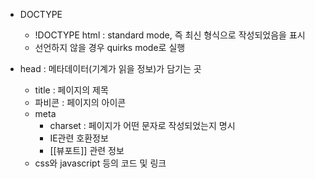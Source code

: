 - DOCTYPE
	- !DOCTYPE html : standard mode, 즉 최신 형식으로 작성되었음을 표시
	- 선언하지 않을 경우 quirks mode로 실행

- head : 메타데이터(기계가 읽을 정보)가 담기는 곳
	- title : 페이지의 제목
	- 파비콘 : 페이지의 아이콘
	- meta 
		- charset : 페이지가 어떤 문자로 작성되었는지 명시
		- IE관련 호환정보
		- [[뷰포트]] 관련 정보
	- css와 javascript 등의 코드 및 링크